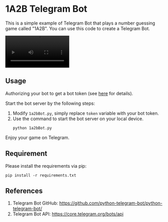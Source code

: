 # 1A2B Telegram Bot
This is a simple example of Telegram Bot that plays a number guessing game called "1A2B". You can use this code to create a Telegram Bot.

<video controls width="200">
    <source src='https://github.com/pidalios/1a2bBot/assets/38156969/c272e5c5-08d8-414b-b708-e34dd20a5b5e', type="video/webm" />
</video>

## Usage
Authorizing your bot to get a bot token (see [here](https://core.telegram.org/bots/api) for details).

Start the bot server by the following steps:
1. Modify `1a2bBot.py`, simply replace `token` variable with your bot token. 
2. Use the command to start the bot server on your local device.
    ```[bash]
    python 1a2bBot.py
    ```
Enjoy your game on Telegram.

## Requirement
Please install the requirements via pip: 

```
pip install -r requirements.txt
```

## References
1. Telegram Bot GitHub: https://github.com/python-telegram-bot/python-telegram-bot/
2. Telegram Bot API: https://core.telegram.org/bots/api

